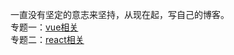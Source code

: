 一直没有坚定的意志来坚持，从现在起，写自己的博客。<br/>
专题一：[vue相关](https://dongleicode.github.io/blog/vue/)<br/>
专题二：[react相关](https://dongleicode.github.io/blog/react/)<br/>
